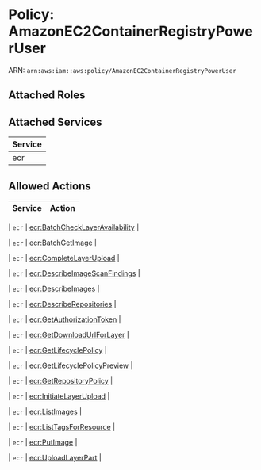 # Policy: AmazonEC2ContainerRegistryPowerUser

ARN: `arn:aws:iam::aws:policy/AmazonEC2ContainerRegistryPowerUser`

## Attached Roles

## Attached Services

| Service |
|---------|
| ecr |

## Allowed Actions

| Service | Action |
|:-------:|--------|

| `ecr` | [ecr:BatchCheckLayerAvailability](../actions.md#ecr:batchchecklayeravailability) |

| `ecr` | [ecr:BatchGetImage](../actions.md#ecr:batchgetimage) |

| `ecr` | [ecr:CompleteLayerUpload](../actions.md#ecr:completelayerupload) |

| `ecr` | [ecr:DescribeImageScanFindings](../actions.md#ecr:describeimagescanfindings) |

| `ecr` | [ecr:DescribeImages](../actions.md#ecr:describeimages) |

| `ecr` | [ecr:DescribeRepositories](../actions.md#ecr:describerepositories) |

| `ecr` | [ecr:GetAuthorizationToken](../actions.md#ecr:getauthorizationtoken) |

| `ecr` | [ecr:GetDownloadUrlForLayer](../actions.md#ecr:getdownloadurlforlayer) |

| `ecr` | [ecr:GetLifecyclePolicy](../actions.md#ecr:getlifecyclepolicy) |

| `ecr` | [ecr:GetLifecyclePolicyPreview](../actions.md#ecr:getlifecyclepolicypreview) |

| `ecr` | [ecr:GetRepositoryPolicy](../actions.md#ecr:getrepositorypolicy) |

| `ecr` | [ecr:InitiateLayerUpload](../actions.md#ecr:initiatelayerupload) |

| `ecr` | [ecr:ListImages](../actions.md#ecr:listimages) |

| `ecr` | [ecr:ListTagsForResource](../actions.md#ecr:listtagsforresource) |

| `ecr` | [ecr:PutImage](../actions.md#ecr:putimage) |

| `ecr` | [ecr:UploadLayerPart](../actions.md#ecr:uploadlayerpart) |

